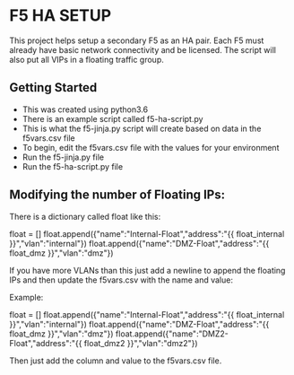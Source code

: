 # F5 HA SETUP

This project helps setup a secondary F5 as an HA pair. Each F5 must already have basic network connectivity and be licensed. The script will also put all VIPs in a floating traffic group.

## Getting Started

* This was created using python3.6
* There is an example script called f5-ha-script.py
* This is what the f5-jinja.py script will create based on data in the f5vars.csv file
* To begin, edit the f5vars.csv file with the values for your environment
* Run the f5-jinja.py file
* Run the f5-ha-script.py file

## Modifying the number of Floating IPs:

There is a dictionary called float like this:

float = []
float.append({"name":"Internal-Float","address":"{{ float_internal }}","vlan":"internal"})
float.append({"name":"DMZ-Float","address":"{{ float_dmz }}","vlan":"dmz"})

If you have more VLANs than this just add a newline to append the floating IPs and then update the f5vars.csv with the name and value:

Example:

float = []
float.append({"name":"Internal-Float","address":"{{ float_internal }}","vlan":"internal"})
float.append({"name":"DMZ-Float","address":"{{ float_dmz }}","vlan":"dmz"})
float.append({"name":"DMZ2-Float","address":"{{ float_dmz2 }}","vlan":"dmz2"})

Then just add the column and value to the f5vars.csv file.
